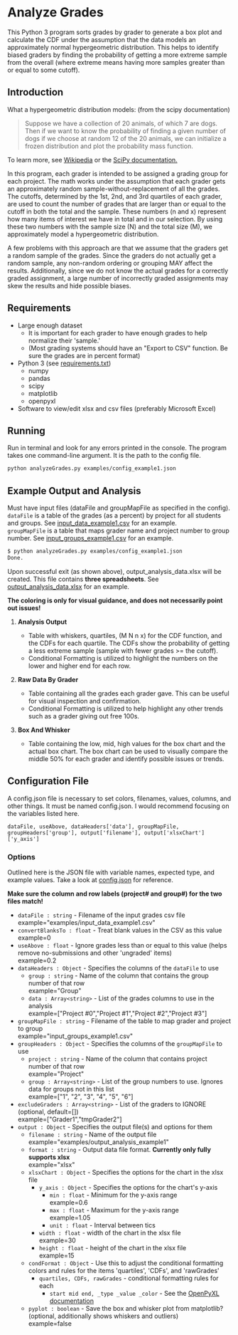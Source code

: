 # Analyze Grades
This Python 3 program sorts grades by grader to generate a box plot and calculate the 
CDF under the assumption that the data models an approximately normal 
hypergeometric distribution. This helps to identify biased graders by finding the probability of 
getting a more extreme sample from the overall (where extreme means having more samples greater than
or equal to some cutoff).

## Introduction

What a hypergeometric distribution models: (from the scipy documentation)  
> Suppose we have a collection of 20 animals, of which 7 
are dogs. Then if we want to know the probability of finding a given number of dogs if we 
choose at random 12 of the 20 animals, we can initialize a frozen distribution and plot the 
probability mass function.

To learn more, see [Wikipedia](https://en.wikipedia.org/wiki/Hypergeometric_distribution) or the 
[SciPy documentation.](https://docs.scipy.org/doc/scipy-0.14.0/reference/generated/scipy.stats.hypergeom.html)

In this program, each grader is intended to be assigned a grading group for each project.
The math works under the assumption that each grader gets an approximately random 
sample-without-replacement of all the grades. The cutoffs, determined by the 1st, 2nd, and 3rd 
quartiles of each grader, are used to count the number of grades that are larger than or equal to 
the cutoff in both the total and the sample. These numbers (n and x) represent how many items of 
interest we have in total and in our selection. By using these two numbers with the sample size (N)
and the total size (M), we approximately model a hypergeometric distribution.

A few problems with this approach are that we assume that the graders get a random sample of the 
grades. Since the graders do not actually get a random sample, any non-random ordering or grouping 
MAY affect the results. Additionally, since we do not know the actual grades for a correctly graded 
assignment, a large number of incorrectly graded assignments may skew the results and hide possible 
biases.
  

## Requirements
- Large enough dataset
    - It is important for each grader to have enough grades to help normalize their 'sample.'
    - (Most grading systems should have an "Export to CSV" function. Be sure the grades are in 
percent format)
- Python 3 (see [requirements.txt](requirements.txt))
    - numpy
    - pandas
    - scipy
    - matplotlib
    - openpyxl
- Software to view/edit xlsx and csv files (preferably Microsoft Excel)

## Running
Run in terminal and look for any errors printed in the console. The program takes one command-line
argument. It is the path to the config file.
```bash
python analyzeGrades.py examples/config_example1.json
```

## Example Output and Analysis
Must have input files (dataFile and groupMapFile as specified in the config).  
```dataFile``` is a table of the grades (as a percent) by project for all students and groups. See 
[input_data_example1.csv](examples/input_data_example1.csv) for an example.   
```groupMapFile``` is a table that maps grader name and project number to group number. See 
[input_groups_example1.csv](examples/input_groups_example1.csv) for an example.   
```bash
$ python analyzeGrades.py examples/config_example1.json
Done.
```
Upon successful exit (as shown above), output_analysis_data.xlsx will be created. This file
contains **three spreadsheets**. See [output_analysis_data.xlsx](examples/output_analysis_data.xlsx)
for an example.
  
**The coloring is only for visual guidance, and does not necessarily point out issues!**
  
1. **Analysis Output**   
    - Table with whiskers, quartiles, (M N n x) for the CDF function, and the CDFs for
each quartile. The CDFs show the probability of getting a less extreme sample (sample with fewer 
grades >= the cutoff).
    - Conditional Formatting is utilized to highlight the numbers on the lower and higher end for 
    each row.
    
2. **Raw Data By Grader**   
    - Table containing all the grades each grader gave. This can be useful for visual inspection 
    and confirmation.
    - Conditional Formatting is utilized to help highlight any other trends such as a grader giving 
    out free 100s.

3. **Box And Whisker**   
    - Table containing the low, mid, high values for the box chart and the actual box chart. The box
     chart can be used to visually compare the middle 50% for each grader and identify possible 
     issues or trends.


## Configuration File
A config.json file is necessary to set colors, filenames, values, columns, and other things. 
It must be named config.json. I would recommend focusing on the variables listed here.
 

```dataFile, useAbove, dataHeaders['data'], groupMapFile, groupHeaders['group'], output['filename'], output['xlsxChart']['y_axis']```
 
### Options
Outlined here is the JSON file with variable names, expected type, and example values. 
Take a look at [config.json](examples/config_example1.json) for reference.
 
**Make sure the column and row labels (project# and group#) for the two files match!**
 
- ```dataFile : string``` - Filename of the input grades csv file  
example="examples/input_data_example1.csv"
- ```convertBlanksTo : float``` - Treat blank values in the CSV as this value  
example=0
- ```useAbove : float``` - Ignore grades less than or equal to this value 
(helps remove no-submissions and other 'ungraded' items)  
example=0.2
- ```dataHeaders : Object``` - Specifies the columns of the ```dataFile``` to use
    - ```group : string``` - Name of the column that contains the group number of that row   
    example="Group"
    - ```data : Array<string>``` - List of the grades columns to use in the analysis  
    example=["Project #0","Project #1","Project #2","Project #3"]
- ```groupMapFile : string``` - Filename of the table to map grader and project to group  
example="input_groups_example1.csv"
- ```groupHeaders : Object``` - Specifies the columns of the ```groupMapFile``` to use
    - ```project : string``` - Name of the column that contains project number of that row   
    example="Project"
    - ```group : Array<string>``` - List of the group numbers to use. Ignores data for groups not 
    in this list   
    example=["1", "2", "3", "4", "5", "6"]
- ```excludeGraders : Array<string>``` - List of the graders to IGNORE (optional, default=[])    
example=["Grader1","tmpGrader2"]
- ```output : Object``` - Specifies the output file(s) and options for them
    - ```filename : string``` - Name of the output file  
    example="examples/output_analysis_example1"
    - ```format : string``` - Output data file format. **Currently only fully supports xlsx**  
    example="xlsx"
    - ```xlsxChart : Object``` - Specifies the options for the chart in the xlsx file
        - ```y_axis : Object``` - Specifies the options for the chart's y-axis
            - ```min : float``` - Minimum for the y-axis range  
            example=0.6
            - ```max : float``` - Maximum for the y-axis range  
            example=1.05
            - ```unit : float``` - Interval between tics
        - ```width : float``` - width of the chart in the xlsx file  
        example=30
        - ```height : float``` - height of the chart in the xlsx file  
        example=15
    - ```condFormat : Object``` - Use this to adjust the conditional formatting colors and rules for
    the items 'quartiles', 'CDFs', and 'rawGrades'
        - ```quartiles, CDFs, rawGrades``` - conditional formatting rules for each
            - ```start mid end, _type _value _color``` - See the 
            [OpenPyXL documentation](https://openpyxl.readthedocs.io/en/stable/formatting.html)
    - ```pyplot : boolean``` - Save the box and whisker plot from matplotlib?
    (optional, additionally shows whiskers and outliers)  
    example=false